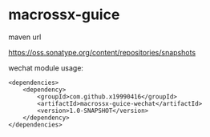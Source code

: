 # macrossx-guice

maven url

https://oss.sonatype.org/content/repositories/snapshots

wechat module usage:


    <dependencies>
        <dependency>
            <groupId>com.github.x19990416</groupId>
            <artifactId>macrossx-guice-wechat</artifactId>
            <version>1.0-SNAPSHOT</version>
        </dependency>
    </dependencies>
